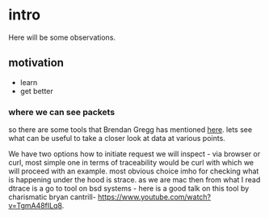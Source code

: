 # intro
Here will be some observations.

## motivation
* learn
* get better


### where we can see packets

so there are some tools that Brendan Gregg has mentioned [here](https://github.com/brendangregg/perf-tools).
lets see what can be useful to take a closer look at data at various points.

We have two options how to initiate request we will inspect - via browser or curl, most simple one in terms of traceability would be curl with which we will proceed with an example. most obvious choice imho for checking what is happening under the hood is strace. as we are mac then from what I read dtrace is a go to tool on bsd systems - here is a good talk on this tool by charismatic bryan cantrill- https://www.youtube.com/watch?v=TgmA48fILq8. 